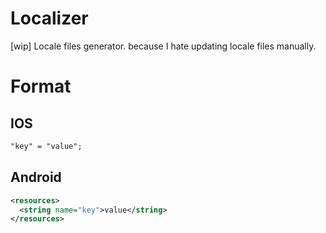 # Localizer
[wip] Locale files generator. because I hate updating locale files manually.


# Format

## IOS

```txt
"key" = "value";
```

## Android

```xml
<resources>
  <string name="key">value</string>
</resources>
```

